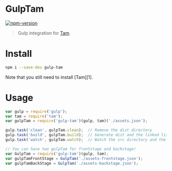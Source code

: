 # GulpTam

[![npm-version][npm-badge]][npm-url]

[npm-badge]: https://img.shields.io/npm/v/gulp-tam.svg
[npm-url]: https://www.npmjs.com/package/gulp-tam

> Gulp integration for [Tam][tam-url].

[tam-url]: https://github.com/arrowrowe/tam

# Install

```sh
npm i --save-dev gulp-tam
```

Note that you still need to install [Tam][1].

# Usage

```javascript
var gulp = require('gulp');
var tam = require('tam');
var gulpTam = require('gulp-tam')(gulp, tam)('./assets.json');

gulp.task('clean', gulpTam.clean);  // Remove the dist directory
gulp.task('build', gulpTam.build);  // Generate dist and the linked list
gulp.task('watch', gulpTam.watch);  // Watch the src directory and the assets

// You can have two gulpTam for frontstage and backstage!
var GulpTam = require('gulp-tam')(gulp, tam);
var gulpTamFrontStage = GulpTam('./assets-frontstage.json');
var gulpTamBackStage = GulpTam('./assets-backstage.json');
```
